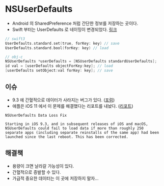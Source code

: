 # NSUserDefaults



- Android 의 SharedPreference 처럼 간단한 정보를 저장하는 곳이다.
- Swift 부터는 UserDefaults 로 네이밍이 변경되었다. [링크](https://developer.apple.com/documentation/foundation/userdefaults)



```objective-c
// swift3
UserDefaults.standard.set(true, forKey: key) // save
UserDefaults.standard.bool(forKey: key) // load

// obj-c
NSUserDefaults *userDefaults = [NSUserDefaults standardUserDefaults];
id val = [userDefaults objectForKey:key]; // load
[userDefaults setObject:val forKey: key]; // save
```





## 이슈

- 9.3 에 간혈적으로 데이터가 사라지는 버그가 있다. ([포럼](https://forums.developer.apple.com/thread/44264))
- 애플은 iOS 11 에서 이 문제를 해결했다는 리포트를 내놨다. ([리포트](https://developer.apple.com/library/content/releasenotes/Foundation/RN-Foundation/index.html))

```
NSUserDefaults Data Loss Fix

Starting in iOS 9.3, and in subsequent releases of iOS and macOS, NSUserDefaults could fail to load data if more than roughly 250 separate apps (including separate reinstalls of the same app) had been launched since the last reboot. This has been corrected.
```



## 해결책

- 용량이 크면 날라갈 가능성이 있다.
- 간혈적으로 증발할 수 있다.
- 가급적 중요한 데이터는 이 곳에 저장하지 말자...